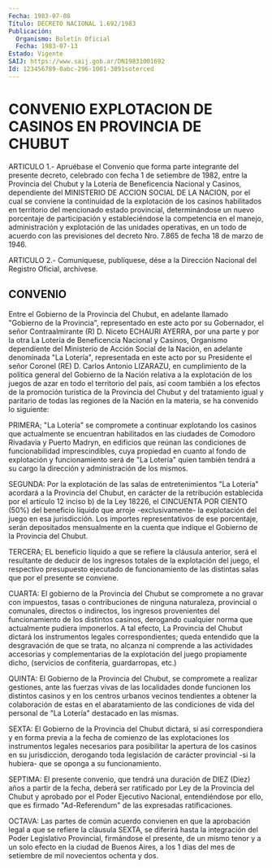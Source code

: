 ```yaml
---
Fecha: 1983-07-08
Título: DECRETO NACIONAL 1.692/1983
Publicación:
  Organismo: Boletín Oficial
  Fecha: 1983-07-13
Estado: Vigente
SAIJ: https://www.saij.gob.ar/DN19831001692
Id: 123456789-0abc-296-1001-3891soterced
---
```

# CONVENIO EXPLOTACION DE CASINOS EN PROVINCIA DE CHUBUT

<a id="1"></a>
ARTICULO  1.- Apruébase el Convenio que forma parte integrante del presente decreto,  celebrado  con fecha 1 de setiembre de 1982, entre  la  Provincia  del  Chubut  y  la  Lotería  de  Beneficencia Nacional y Casinos, dependiente del MINISTERIO  DE ACCION SOCIAL DE LA NACION, por el cual se conviene la continuidad de la explotación    de  los  casinos  habilitados  en  territorio    del mencionado estado  provincial,  determinándose  un nuevo porcentaje de  participación y estableciéndose la competencia  en  el  manejo, administración  y  explotación  de  las  unidades operativas, en un todo  de  acuerdo  con las previsiones del decreto  Nro.  7.865  de fecha 18 de marzo de 1946.

<a id="2"></a>
ARTICULO  2.- Comuníquese, publíquese, dése a la Dirección Nacional del Registro Oficial, archívese.

## CONVENIO

<a id="1"></a>
Entre  el  Gobierno de la Provincia del Chubut, en adelante llamado "Gobierno de  la  Provincia",  representado  en  este  acto  por su Gobernador,  el señor Contraalmirante (R) D. Niceto ECHAURI AYERRA, por una parte  y  por la otra La Lotería de Beneficencia Nacional y Casinos, Organismo  dependiente  del Ministerio de Acción Social de la Nación, en adelante denominada  "La  Lotería",  representada  en este  acto  por  su  Presidente  el  señor  Coronel  (RE) D. Carlos Antonio  LIZARAZU,  en  cumplimiento  de  la  política general  del Gobierno de la Nación relativa a la explotación  de  los  juegos de azar  en  todo  el  territorio  del  país,  así  coom también a los efectos de la promoción turística de la Provincia  del Chubut y del tratamiento igual y paritario de todas las regiones  de  la  Nación en la materia, se ha convenido lo siguiente:

PRIMERA;  "La  Lotería"  se  compromete  a continuar explotando los casinos que actualmente se encuentran habilitados  en  las ciudades de Comodoro Rivadavia y Puerto Madryn, en edificios que  reúnan las condiciones  de funcionabilidad imprescindibles, cuya propiedad  en cuanto  al fondo  de  explotación  y  funcionamiento  será  de  "La Lotería" quien también tendrá a su cargo la dirección y administración de los mismos.

SEGUNDA:  Por  la  explotación de las salas de entretenimientos "La Lotería" acordará a  la  Provincia  del  Chubut,  en carácter de la retribución  establecida  por el artículo 12 inciso b)  de  la  Ley 18226, el CINCUENTA POR CIENTO  (50%)  del  beneficio  líquido  que arroje -exclusivamente- la explotación del juego en esa jurisdicción.  Los  importes  representativos  de  ese  porcentaje, serán   depositados  mensualmente  en  la  cuenta  que  indique  el Gobierno de la Provincia del Chubut.

TERCERA;  EL  beneficio  líquido  a  que  se  refiere  la  cláusula anterior, será el resultante de deducir de los ingresos totales  de la  explotación  del  juego, el respectivo presupuesto ejecutado de funcionamiento  de las distintas  salas  que  por  el  presente  se conviene.

CUARTA: El gobierno  de  la Provincia del Chubut se compromete a no gravar con impuestos, tasas o contribuciones de ninguna naturaleza,  provincial o comunales,  directos  o  indirectos,  los ingresos provenientes  del funcionamiento de los distintos casinos, derogando cualquier norma  que  actualmente  pudiera  imponerlos. A tal  efecto,  La  Provincia  del  Chubut  dictará  los instrumentos legales  correspondientes;  queda entendido que la desgravación  de que se trata, no alcanza ni comprende  a las actividades accesorias y complementarias de la explotación del  juego  propiamente  dicho, (servicios de confitería, guardarropas, etc.)

QUINTA:  El  Gobierno  de la Provincia del Chubut, se compromete  a realizar gestiones, ante  las  fuerzas  vivas  de  las  localidades donde  funcionen  los  distintos  casinos  y en los centros urbanos vecinos  tendientes  a  obtener  la colaboración  de  estas  en  el abaratamiento  de  las condiciones de  vida  del  personal  de  "La Lotería" destacado en las mismas.

SEXTA: El Gobierno de  la  Provincia  del  Chubut  dictará,  si así correspondiera  y  en  forma  previa  a la fecha de comienzo de las explotaciones los instrumentos legales  necesarios para posibilitar la  apertura  de  los  casinos en su jurisdicción,  derogando  toda legislación de carácter  provincial -si la hubiera- que se oponga a su funcionamiento.

SEPTIMA: El presente convenio,  que  tendrá  una  duración  de DIEZ (Diez) años a partir de la fecha, deberá ser ratificado por Ley  de la   Provincia  del  Chubut  y  aprobado  por  el  Poder  Ejecutivo Nacional,  entendiéndose  por  ello, que es firmado "Ad-Referendum" de las expresadas ratificaciones.

OCTAVA: Las partes de común acuerdo  convienen en que la aprobación legal  a que se refiere la cláusula SEXTA,  se  diferirá  hasta  la integración    del  Poder  Legislativo  Provincial,  firmándose  el presente, de un  mismo  tenor  y  a  un solo efecto en la ciudad de Buenos  Aires, a los 1 días del mes de setiembre de mil novecientos ochenta y dos.